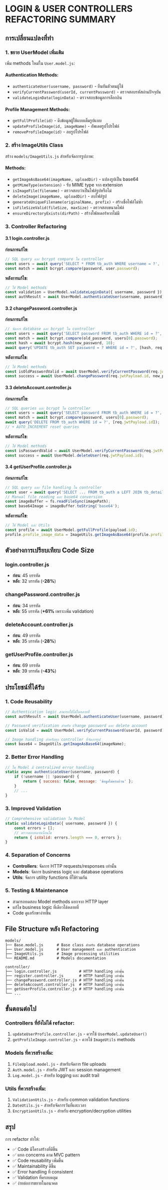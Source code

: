 # LOGIN & USER CONTROLLERS REFACTORING SUMMARY

## การเปลี่ยนแปลงที่ทำ

### 1. ขยาย UserModel เพิ่มเติม
เพิ่ม methods ใหม่ใน `User.model.js`:

#### Authentication Methods:
- `authenticateUser(username, password)` - ยืนยันตัวตนผู้ใช้
- `verifyCurrentPassword(userId, currentPassword)` - ตรวจสอบรหัสผ่านปัจจุบัน
- `validateLoginData(loginData)` - ตรวจสอบข้อมูลการล็อกอิน

#### Profile Management Methods:
- `getFullProfile(id)` - ดึงข้อมูลผู้ใช้แบบเต็มรูปแบบ
- `updateProfileImage(id, imageName)` - อัพเดตรูปโปรไฟล์
- `removeProfileImage(id)` - ลบรูปโปรไฟล์

### 2. สร้าง ImageUtils Class
สร้าง `models/ImageUtils.js` สำหรับจัดการรูปภาพ:

#### Methods:
- `getImageAsBase64(imageName, uploadDir)` - แปลงรูปเป็น base64
- `getMimeType(extension)` - รับ MIME type จาก extension
- `isImageFile(filename)` - ตรวจสอบว่าเป็นไฟล์รูปหรือไม่
- `deleteImage(imageName, uploadDir)` - ลบไฟล์รูป
- `generateUniqueFilename(originalName, prefix)` - สร้างชื่อไฟล์ไม่ซ้ำ
- `isFileSizeValid(fileSize, maxSize)` - ตรวจสอบขนาดไฟล์
- `ensureDirectoryExists(dirPath)` - สร้างโฟลเดอร์หากไม่มี

### 3. Controller Refactoring

#### 3.1 login.controller.js
**ก่อนการแก้ไข:**
```javascript
// SQL query และ bcrypt compare ใน controller
const users = await query('SELECT * FROM tb_auth WHERE username = ?', [username]);
const match = await bcrypt.compare(password, user.password);
```

**หลังการแก้ไข:**
```javascript
// ใช้ Model methods
const validation = UserModel.validateLoginData({ username, password });
const authResult = await UserModel.authenticateUser(username, password);
```

#### 3.2 changePassword.controller.js
**ก่อนการแก้ไข:**
```javascript
// จัดการ database และ bcrypt ใน controller
const users = await query('SELECT password FROM tb_auth WHERE id = ?', [req.jwtPayload.id]);
const match = await bcrypt.compare(old_password, users[0].password);
const hash = await bcrypt.hash(new_password, 10);
await query('UPDATE tb_auth SET password = ? WHERE id = ?', [hash, req.jwtPayload.id]);
```

**หลังการแก้ไข:**
```javascript
// ใช้ Model methods
const isOldPasswordValid = await UserModel.verifyCurrentPassword(req.jwtPayload.id, old_password);
const success = await UserModel.changePassword(req.jwtPayload.id, new_password);
```

#### 3.3 deleteAccount.controller.js
**ก่อนการแก้ไข:**
```javascript
// SQL queries และ bcrypt ใน controller
const users = await query('SELECT password FROM tb_auth WHERE id = ?', [req.jwtPayload.id]);
const match = await bcrypt.compare(password, users[0].password);
await query('DELETE FROM tb_auth WHERE id = ?', [req.jwtPayload.id]);
// + AUTO_INCREMENT reset queries
```

**หลังการแก้ไข:**
```javascript
// ใช้ Model methods
const isPasswordValid = await UserModel.verifyCurrentPassword(req.jwtPayload.id, password);
const success = await UserModel.deleteUser(req.jwtPayload.id);
```

#### 3.4 getUserProfile.controller.js
**ก่อนการแก้ไข:**
```javascript
// SQL query และ file handling ใน controller
const user = await query('SELECT ... FROM tb_auth a LEFT JOIN tb_detail d ...', [payload.id]);
// Manual file reading และ base64 conversion
const imageBuffer = fs.readFileSync(imagePath);
const base64Image = imageBuffer.toString('base64');
```

**หลังการแก้ไข:**
```javascript
// ใช้ Model และ Utils
const profile = await UserModel.getFullProfile(payload.id);
profile.profile_image_data = ImageUtils.getImageAsBase64(profile.profile_image);
```

## ตัวอย่างการเปรียบเทียบ Code Size

### login.controller.js
- **ก่อน**: 45 บรรทัด
- **หลัง**: 32 บรรทัด (**-28%**)

### changePassword.controller.js
- **ก่อน**: 34 บรรทัด  
- **หลัง**: 55 บรรทัด (**+61%** เพราะเพิ่ม validation)

### deleteAccount.controller.js
- **ก่อน**: 49 บรรทัด
- **หลัง**: 35 บรรทัด (**-28%**)

### getUserProfile.controller.js
- **ก่อน**: 69 บรรทัด
- **หลัง**: 39 บรรทัด (**-43%**)

## ประโยชน์ที่ได้รับ

### 1. Code Reusability
```javascript
// Authentication logic สามารถใช้ได้ในหลายที่
const authResult = await UserModel.authenticateUser(username, password);

// Password verification สำหรับ change password และ delete account
const isValid = await UserModel.verifyCurrentPassword(userId, password);

// Image handling สำหรับทุก controller ที่จัดการรูป
const base64 = ImageUtils.getImageAsBase64(imageName);
```

### 2. Better Error Handling
```javascript
// ใน Model มี centralized error handling
static async authenticateUser(username, password) {
    if (!username || !password) {
        return { success: false, message: 'ข้อมูลไม่ครบถ้วน' };
    }
    // ...
}
```

### 3. Improved Validation
```javascript
// Comprehensive validation ใน Model
static validateLoginData({ username, password }) {
    const errors = [];
    // ตรวจสอบหลายเงื่อนไข
    return { isValid: errors.length === 0, errors };
}
```

### 4. Separation of Concerns
- **Controllers**: จัดการ HTTP requests/responses เท่านั้น
- **Models**: จัดการ business logic และ database operations
- **Utils**: จัดการ utility functions ที่ใช้ร่วมกัน

### 5. Testing & Maintenance
- สามารถทดสอบ Model methods แยกจาก HTTP layer
- แก้ไข business logic ที่เดียวได้หลายที่
- Code ดูแลรักษาง่ายขึ้น

## File Structure หลัง Refactoring

```
models/
├── Base.model.js      # Base class สำหรับ database operations
├── User.model.js      # User management และ authentication
├── ImageUtils.js      # Image processing utilities
└── README.md          # Models documentation

controller/
├── login.controller.js          # HTTP handling เท่านั้น
├── register.controller.js       # HTTP handling เท่านั้น  
├── changePassword.controller.js # HTTP handling เท่านั้น
├── deleteAccount.controller.js  # HTTP handling เท่านั้น
├── getUserProfile.controller.js # HTTP handling เท่านั้น
└── ...
```

## ขั้นตอนต่อไป

### Controllers ที่ยังไม่ได้ refactor:
1. `updateUserProfile.controller.js` - ควรใช้ `UserModel.updateUser()`
2. `getProfileImage.controller.js` - ควรใช้ `ImageUtils` methods

### Models ที่ควรสร้างเพิ่ม:
1. `FileUpload.model.js` - สำหรับจัดการ file uploads
2. `Auth.model.js` - สำหรับ JWT และ session management
3. `Log.model.js` - สำหรับ logging และ audit trail

### Utils ที่ควรสร้างเพิ่ม:
1. `ValidationUtils.js` - สำหรับ common validation functions
2. `DateUtils.js` - สำหรับจัดการวันที่และเวลา
3. `EncryptionUtils.js` - สำหรับ encryption/decryption utilities

## สรุป
การ refactor ทำให้:
- ✅ Code มีโครงสร้างที่ดีขึ้น
- ✅ แยก concerns ตาม MVC pattern
- ✅ Code reusability เพิ่มขึ้น
- ✅ Maintainability ดีขึ้น
- ✅ Error handling ที่ consistent
- ✅ Validation ที่ครอบคลุม
- ✅ ง่ายต่อการขยายในอนาคต
